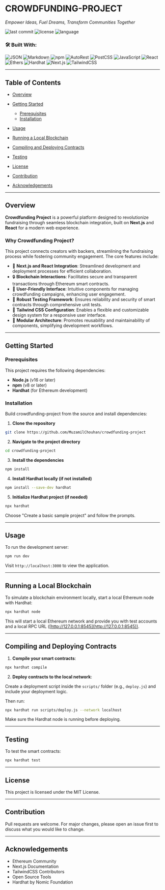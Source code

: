 # CROWDFUNDING-PROJECT

*Empower Ideas, Fuel Dreams, Transform Communities Together* 

![last commit](https://img.shields.io/github/last-commit/MuzamilChouhan/crowdfunding-project)
![license](https://img.shields.io/github/license/MuzamilChouhan/crowdfunding-project)
![language](https://img.shields.io/github/languages/top/MuzamilChouhan/crowdfunding-project)

### 🛠 Built With:

![JSON](https://img.shields.io/badge/-JSON-informational)
![Markdown](https://img.shields.io/badge/-Markdown-informational)
![npm](https://img.shields.io/badge/-npm-informational)
![AutoRest](https://img.shields.io/badge/-AutoRest-informational)
![PostCSS](https://img.shields.io/badge/-PostCSS-informational)
![JavaScript](https://img.shields.io/badge/-JavaScript-informational)
![React](https://img.shields.io/badge/-React-informational)
![Ethers](https://img.shields.io/badge/-Ethers-informational)
![Hardhat](https://img.shields.io/badge/-Hardhat-informational)
![Next.js](https://img.shields.io/badge/-Next.js-informational)
![TailwindCSS](https://img.shields.io/badge/-TailwindCSS-informational)

---

## Table of Contents

* [Overview](#overview)
* [Getting Started](#getting-started)

  * [Prerequisites](#prerequisites)
  * [Installation](#installation)
* [Usage](#usage)
* [Running a Local Blockchain](#running-a-local-blockchain)
* [Compiling and Deploying Contracts](#compiling-and-deploying-contracts)
* [Testing](#testing)
* [License](#license)
* [Contribution](#contribution)
* [Acknowledgements](#acknowledgements)

---

## Overview

**Crowdfunding Project** is a powerful platform designed to revolutionize fundraising through seamless blockchain integration, built on **Next.js** and **React** for a modern web experience.

### Why Crowdfunding Project?

This project connects creators with backers, streamlining the fundraising process while fostering community engagement. The core features include:

* 🚀 **Next.js and React Integration**: Streamlined development and deployment processes for efficient collaboration.
* 🔒 **Blockchain Interactions**: Facilitates secure and transparent transactions through Ethereum smart contracts.
* 🎯 **User-Friendly Interface**: Intuitive components for managing crowdfunding campaigns, enhancing user engagement.
* 🧪 **Robust Testing Framework**: Ensures reliability and security of smart contracts through comprehensive unit tests.
* 🎨 **Tailwind CSS Configuration**: Enables a flexible and customizable design system for a responsive user interface.
* 🧩 **Modular Architecture**: Promotes reusability and maintainability of components, simplifying development workflows.

---

## Getting Started

### Prerequisites

This project requires the following dependencies:

* **Node.js** (v16 or later)
* **npm** (v8 or later)
* **Hardhat** (for Ethereum development)

### Installation

Build crowdfunding-project from the source and install dependencies:

1. **Clone the repository**

```bash
git clone https://github.com/MuzamilChouhan/crowdfunding-project
```

2. **Navigate to the project directory**

```bash
cd crowdfunding-project
```

3. **Install the dependencies**

```bash
npm install
```

4. **Install Hardhat locally (if not installed)**

```bash
npm install --save-dev hardhat
```

5. **Initialize Hardhat project (if needed)**

```bash
npx hardhat
```

Choose "Create a basic sample project" and follow the prompts.

---

## Usage

To run the development server:

```bash
npm run dev
```

Visit `http://localhost:3000` to view the application.

---

## Running a Local Blockchain

To simulate a blockchain environment locally, start a local Ethereum node with Hardhat:

```bash
npx hardhat node
```

This will start a local Ethereum network and provide you with test accounts and a local RPC URL ([http://127.0.0.1:8545](http://127.0.0.1:8545)).

---

## Compiling and Deploying Contracts

1. **Compile your smart contracts**:

```bash
npx hardhat compile
```

2. **Deploy contracts to the local network**:

Create a deployment script inside the `scripts/` folder (e.g., `deploy.js`) and include your deployment logic.

Then run:

```bash
npx hardhat run scripts/deploy.js --network localhost
```

Make sure the Hardhat node is running before deploying.

---

## Testing

To test the smart contracts:

```bash
npx hardhat test
```

---

## License

This project is licensed under the MIT License.

---

## Contribution

Pull requests are welcome. For major changes, please open an issue first to discuss what you would like to change.

---

## Acknowledgements

* Ethereum Community
* Next.js Documentation
* TailwindCSS Contributors
* Open Source Tools
* Hardhat by Nomic Foundation
